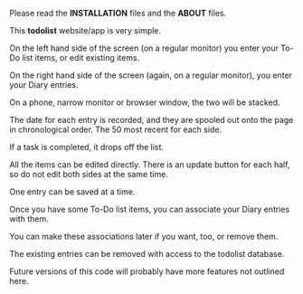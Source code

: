 Please read the **INSTALLATION** files and the **ABOUT** files.

This **todolist** website/app is very simple.

On the left hand side of the screen (on a regular monitor) you enter your To-Do list items, or edit existing items.

On the right hand side of the screen (again, on a regular monitor), you enter your Diary entries.

On a phone, narrow monitor or browser window, the two will be stacked.

The date for each entry is recorded, and they are spooled out onto the page in chronological order.  The 50 most recent for each side.

If a task is completed, it drops off the list.

All the items can be edited directly.  There is an update button for each half, so do not edit both sides at the same time.

One entry can be saved at a time.

Once you have some To-Do list items, you can associate your Diary entries with them.

You can make these associations later if you want, too, or remove them.

The existing entries can be removed with access to the todolist database.

Future versions of this code will probably have more features not outlined here.